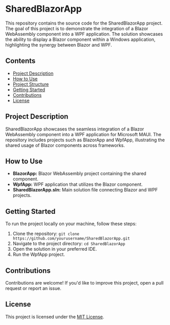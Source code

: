 # SharedBlazorApp

This repository contains the source code for the SharedBlazorApp project. The goal of this project is to demonstrate the integration of a Blazor WebAssembly component into a WPF application. 
The solution showcases the ability to display a Blazor component within a Windows application, highlighting the synergy between Blazor and WPF.

## Contents
- [Project Description](#project-description)
- [How to Use](#how-to-use)
- [Project Structure](#project-structure)
- [Getting Started](#getting-started)
- [Contributions](#contributions)
- [License](#license)

## Project Description

SharedBlazorApp showcases the seamless integration of a Blazor WebAssembly component into a WPF application for Microsoft MAUI. The repository includes projects such as BlazorApp and WpfApp, illustrating the shared usage of Blazor components across frameworks.

## How to Use

- **BlazorApp:** Blazor WebAssembly project containing the shared component.
- **WpfApp:** WPF application that utilizes the Blazor component.
- **SharedBlazorApp.sln:** Main solution file connecting Blazor and WPF projects.

## Getting Started

To run the project locally on your machine, follow these steps:
1. Clone the repository: `git clone https://github.com/yourusername/SharedBlazorApp.git`
2. Navigate to the project directory: `cd SharedBlazorApp`
3. Open the solution in your preferred IDE.
4. Run the WpfApp project.

## Contributions

Contributions are welcome! If you'd like to improve this project, open a pull request or report an issue.

## License

This project is licensed under the [MIT License](LICENSE).

